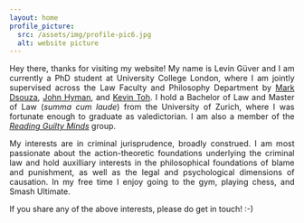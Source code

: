 ```yaml
---
layout: home
profile_picture:
  src: /assets/img/profile-pic6.jpg
  alt: website picture
---
```




<p align="justify"> Hey there, thanks for visiting my website! My name is Levin Güver and I am currently a PhD student at University College London, where I am jointly supervised across the Law Faculty and Philosophy Department by <a href="https://www.ucl.ac.uk/laws/people/dr-mark-dsouza">Mark Dsouza</a>, <a href="https://www.ucl.ac.uk/philosophy/people/professor-john-hyman">John Hyman</a>, and <a href="https://www.ucl.ac.uk/laws/people/professor-kevin-toh">Kevin Toh</a>. I hold a Bachelor of Law and Master of Law (<i>summa cum laude</i>) from the University of Zurich, where I was fortunate enough to graduate as valedictorian. I am also a member of the <a href="https://www.guiltymindslab.com/"><i>Reading Guilty Minds</i></a> group.</p>


<p align="justify"> My interests are in criminal jurisprudence, broadly construed. I am most passionate about the action-theoretic foundations underlying the criminal law and hold auxilliary interests in the philosophical foundations of blame and punishment, as well as the legal and psychological dimensions of causation. In my free time I enjoy going to the gym, playing chess, and Smash Ultimate.</p>

<p align="justify">If you share any of the above interests, please do get in touch!  :-) </p>